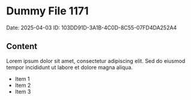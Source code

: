 # Dummy File 1171

Date: 2025-04-03
ID: 103DD91D-3A1B-4C0D-8C55-07FD4DA252A4

## Content

Lorem ipsum dolor sit amet, consectetur adipiscing elit.
Sed do eiusmod tempor incididunt ut labore et dolore magna aliqua.

* Item 1
* Item 2
* Item 3
